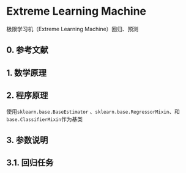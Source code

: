 # Extreme Learning Machine

极限学习机（Extreme Learning Machine）回归、预测

## 0. 参考文献



## 1. 数学原理



## 2. 程序原理

使用`sklearn.base.BaseEstimator` 、`sklearn.base.RegressorMixin`、和`base.ClassifierMixin`作为基类



## 3. 参数说明

## 3.1. 回归任务

